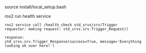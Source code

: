 source install/local_setup.bash

ros2 run health service

```
ros2 service call /health_check std_srvs/srv/Trigger
requester: making request: std_srvs.srv.Trigger_Request()

response:
std_srvs.srv.Trigger_Response(success=True, message='Everything looking ok over here!')
```